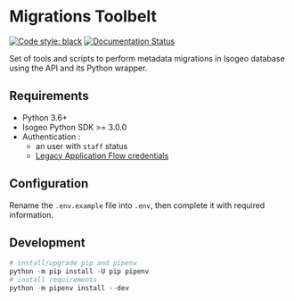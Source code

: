 # Migrations Toolbelt

[![Code style: black](https://img.shields.io/badge/code%20style-black-000000.svg)](https://github.com/psf/black)
[![Documentation Status](https://readthedocs.org/projects/migrations-toolbelt/badge/?version=latest)](https://migrations-toolbelt.readthedocs.io/en/latest/?badge=latest)

Set of tools and scripts to perform metadata migrations in Isogeo database using the API and its Python wrapper.

## Requirements

- Python 3.6+
- Isogeo Python SDK >= 3.0.0
- Authentication :
  - an user with `staff` status
  - [Legacy Application Flow credentials](https://requests-oauthlib.readthedocs.io/en/latest/oauth2_workflow.html#legacy-application-flow)

## Configuration

Rename the `.env.example` file into `.env`, then complete it with required information.

## Development

```powershell
# install/upgrade pip and pipenv
python -m pip install -U pip pipenv
# install requirements
python -m pipenv install --dev
```
